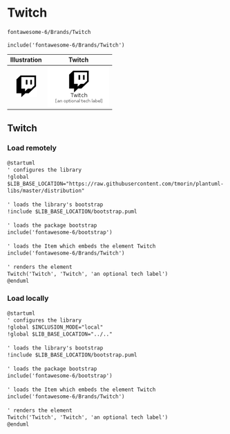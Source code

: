 # Twitch


```text
fontawesome-6/Brands/Twitch
```

```text
include('fontawesome-6/Brands/Twitch')
```



| Illustration | Twitch |
| :---: | :---: |
| ![illustration for Illustration](../../fontawesome-6/Brands/Twitch.png) | ![illustration for Twitch](../../fontawesome-6/Brands/Twitch.Local.png) |




## Twitch

### Load remotely
```plantuml
@startuml
' configures the library
!global $LIB_BASE_LOCATION="https://raw.githubusercontent.com/tmorin/plantuml-libs/master/distribution"

' loads the library's bootstrap
!include $LIB_BASE_LOCATION/bootstrap.puml

' loads the package bootstrap
include('fontawesome-6/bootstrap')

' loads the Item which embeds the element Twitch
include('fontawesome-6/Brands/Twitch')

' renders the element
Twitch('Twitch', 'Twitch', 'an optional tech label')
@enduml
```

### Load locally
```plantuml
@startuml
' configures the library
!global $INCLUSION_MODE="local"
!global $LIB_BASE_LOCATION="../.."

' loads the library's bootstrap
!include $LIB_BASE_LOCATION/bootstrap.puml

' loads the package bootstrap
include('fontawesome-6/bootstrap')

' loads the Item which embeds the element Twitch
include('fontawesome-6/Brands/Twitch')

' renders the element
Twitch('Twitch', 'Twitch', 'an optional tech label')
@enduml
```

